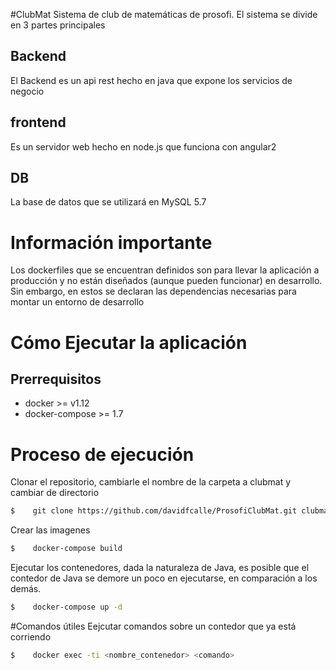 #ClubMat
Sistema de club de matemáticas de prosofi. El sistema se divide en 3 partes principales

## Backend

El Backend es un api rest hecho en java que expone los servicios de negocio

## frontend

Es un servidor web hecho en node.js que funciona con angular2

## DB
La base de datos que se utilizará en MySQL 5.7

# Información importante

Los dockerfiles que se encuentran definidos son para llevar la aplicación a producción y no están diseñados (aunque pueden funcionar) en desarrollo. Sin embargo, en estos se declaran las dependencias necesarias para montar un entorno de desarrollo

# Cómo Ejecutar la aplicación

## Prerrequisitos

* docker >= v1.12
* docker-compose >= 1.7

# Proceso de ejecución

Clonar el repositorio, cambiarle el nombre de la carpeta a clubmat y cambiar de directorio

```sh
$    git clone https://github.com/davidfcalle/ProsofiClubMat.git clubmat && cd clubmat
```



Crear las imagenes

```sh
$    docker-compose build
```

Ejecutar los contenedores, dada la naturaleza de Java, es posible que el contedor de Java se demore un poco en ejecutarse, en comparación a los demás.

```sh
$    docker-compose up -d
```


#Comandos útiles
Eejcutar comandos sobre un contedor que ya está corriendo 

```sh
$    docker exec -ti <nombre_contenedor> <comando>
```
